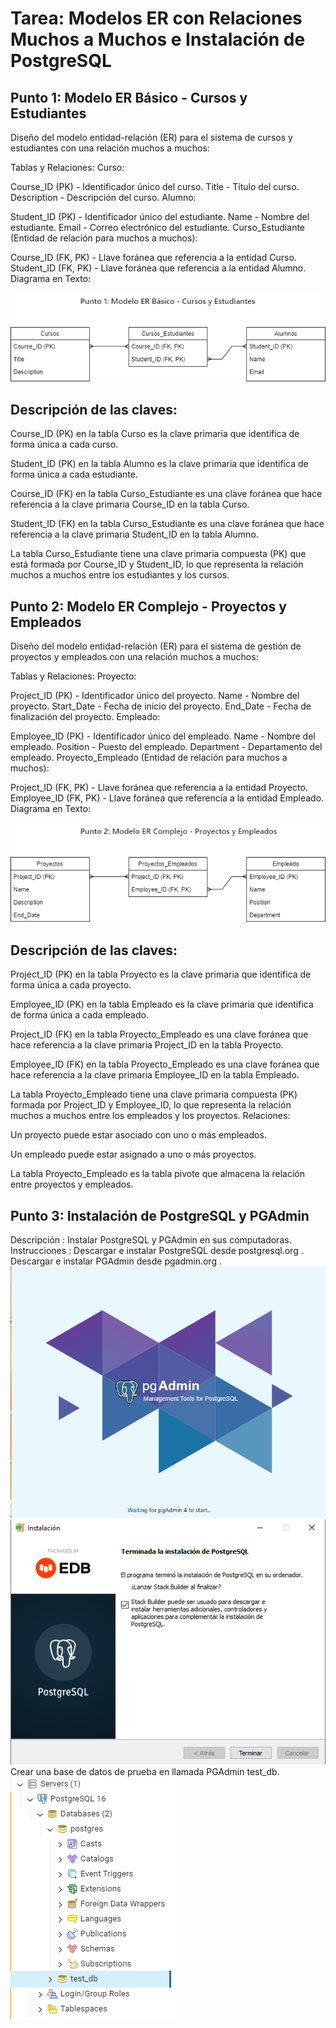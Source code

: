 # Tarea: Modelos ER con Relaciones Muchos a Muchos e Instalación de PostgreSQL

## Punto 1: Modelo ER Básico - Cursos y Estudiantes
Diseño del modelo entidad-relación (ER) para el sistema de cursos y estudiantes con una relación muchos a muchos:

Tablas y Relaciones:
Curso:

Course_ID (PK) - Identificador único del curso.
Title - Título del curso.
Description - Descripción del curso.
Alumno:

Student_ID (PK) - Identificador único del estudiante.
Name - Nombre del estudiante.
Email - Correo electrónico del estudiante.
Curso_Estudiante (Entidad de relación para muchos a muchos):

Course_ID (FK, PK) - Llave foránea que referencia a la entidad Curso.
Student_ID (FK, PK) - Llave foránea que referencia a la entidad Alumno.
Diagrama en Texto:

![Cursos y Estudiantes](img/Punto1.png)

## Descripción de las claves:
Course_ID (PK) en la tabla Curso es la clave primaria que identifica de forma única a cada curso.

Student_ID (PK) en la tabla Alumno es la clave primaria que identifica de forma única a cada estudiante.

Course_ID (FK) en la tabla Curso_Estudiante es una clave foránea que hace referencia a la clave primaria Course_ID en la tabla Curso.

Student_ID (FK) en la tabla Curso_Estudiante es una clave foránea que hace referencia a la clave primaria Student_ID en la tabla Alumno.

La tabla Curso_Estudiante tiene una clave primaria compuesta (PK) que está formada por Course_ID y Student_ID, lo que representa la relación muchos a muchos entre los estudiantes y los cursos.

## Punto 2: Modelo ER Complejo - Proyectos y Empleados
Diseño del modelo entidad-relación (ER) para el sistema de gestión de proyectos y empleados con una relación muchos a muchos:

Tablas y Relaciones:
Proyecto:

Project_ID (PK) - Identificador único del proyecto.
Name - Nombre del proyecto.
Start_Date - Fecha de inicio del proyecto.
End_Date - Fecha de finalización del proyecto.
Empleado:

Employee_ID (PK) - Identificador único del empleado.
Name - Nombre del empleado.
Position - Puesto del empleado.
Department - Departamento del empleado.
Proyecto_Empleado (Entidad de relación para muchos a muchos):

Project_ID (FK, PK) - Llave foránea que referencia a la entidad Proyecto.
Employee_ID (FK, PK) - Llave foránea que referencia a la entidad Empleado.
Diagrama en Texto:

![Proyectos y Empleados](img/Punto2.png)

## Descripción de las claves:
Project_ID (PK) en la tabla Proyecto es la clave primaria que identifica de forma única a cada proyecto.

Employee_ID (PK) en la tabla Empleado es la clave primaria que identifica de forma única a cada empleado.

Project_ID (FK) en la tabla Proyecto_Empleado es una clave foránea que hace referencia a la clave primaria Project_ID en la tabla Proyecto.

Employee_ID (FK) en la tabla Proyecto_Empleado es una clave foránea que hace referencia a la clave primaria Employee_ID en la tabla Empleado.

La tabla Proyecto_Empleado tiene una clave primaria compuesta (PK) formada por Project_ID y Employee_ID, lo que representa la relación muchos a muchos entre los empleados y los proyectos.
Relaciones:

Un proyecto puede estar asociado con uno o más empleados.

Un empleado puede estar asignado a uno o más proyectos.

La tabla Proyecto_Empleado es la tabla pivote que almacena la relación entre proyectos y empleados.

## Punto 3: Instalación de PostgreSQL y PGAdmin

Descripción : Instalar PostgreSQL y PGAdmin en sus computadoras.
Instrucciones :
Descargar e instalar PostgreSQL desde postgresql.org .
Descargar e instalar PGAdmin desde pgadmin.org .
![test_db](img/InstalaciosPG_Admin.png)
![test_db](img/InstalaciosPostgreSQL.png)
Crear una base de datos de prueba en llamada PGAdmin test_db.
![test_db](img/DB_test_db.png)
